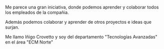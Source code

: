 Me parece una gran iniciativa, donde podemos aprender y colaborar todos los empleados de la compañia.

Además podemos colaborar y aprender de otros proyectos e ideas que surjan.

Me llamo Iñigo Crovetto y soy del departamento "Tecnologías Avanzadas" en el área "ECM Norte"
